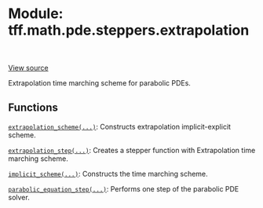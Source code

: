 <div itemscope itemtype="http://developers.google.com/ReferenceObject">
<meta itemprop="name" content="tff.math.pde.steppers.extrapolation" />
<meta itemprop="path" content="Stable" />
</div>

# Module: tff.math.pde.steppers.extrapolation

<!-- Insert buttons and diff -->

<table class="tfo-notebook-buttons tfo-api" align="left">
</table>

<a target="_blank" href="https://github.com/google/tf-quant-finance/blob/master/tf_quant_finance/math/pde/steppers/extrapolation.py">View source</a>



Extrapolation time marching scheme for parabolic PDEs.



## Functions

[`extrapolation_scheme(...)`](../../../../tff/math/pde/steppers/extrapolation/extrapolation_scheme.md): Constructs extrapolation implicit-explicit scheme.

[`extrapolation_step(...)`](../../../../tff/math/pde/steppers/extrapolation/extrapolation_step.md): Creates a stepper function with Extrapolation time marching scheme.

[`implicit_scheme(...)`](../../../../tff/math/pde/steppers/extrapolation/implicit_scheme.md): Constructs the time marching scheme.

[`parabolic_equation_step(...)`](../../../../tff/math/pde/steppers/composite_stepper/parabolic_equation_step.md): Performs one step of the parabolic PDE solver.

